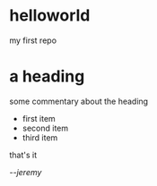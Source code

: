 # helloworld
my first repo

# a heading
some commentary about the heading
- first item
- second item
- third item

that's it

*--jeremy*

